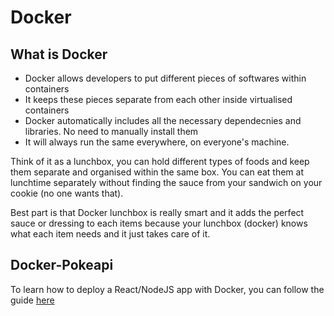 # Docker

## What is Docker

- Docker allows developers to put different pieces of softwares within containers
- It keeps these pieces separate from each other inside virtualised containers
- Docker automatically includes all the necessary dependecnies and libraries. No need to manually install them
- It will always run the same everywhere, on everyone's machine.

Think of it as a lunchbox, you can hold different types of foods and keep them separate and organised within the same box. You can eat them at lunchtime separately without finding the sauce from your sandwich on your cookie (no one wants that).

Best part is that Docker lunchbox is really smart and it adds the perfect sauce or dressing to each items because your lunchbox (docker) knows what each item needs and it just takes care of it.

## Docker-Pokeapi

To learn how to deploy a React/NodeJS app with Docker, you can follow the guide [here](./Docker-Pokeapp-Guide.md)
